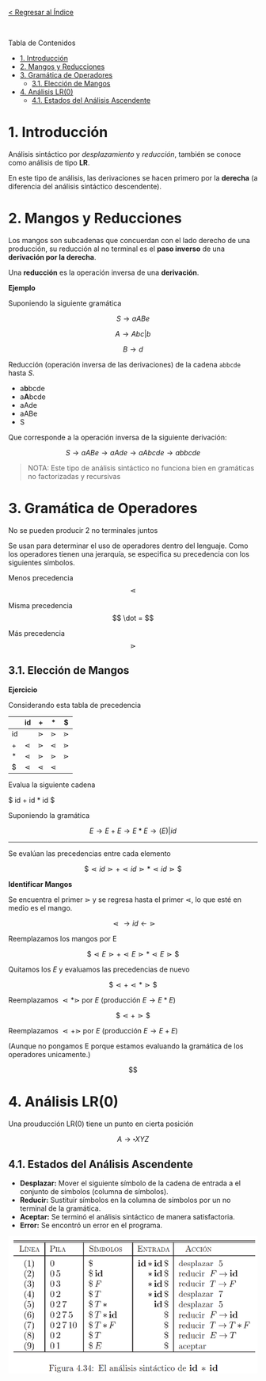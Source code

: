 [< Regresar al Índice](README.md)

<br />

Tabla de Contenidos
- [1. Introducción](#1-introducción)
- [2. Mangos y Reducciones](#2-mangos-y-reducciones)
- [3. Gramática de Operadores](#3-gramática-de-operadores)
  - [3.1. Elección de Mangos](#31-elección-de-mangos)
- [4. Análisis LR(0)](#4-análisis-lr0)
  - [4.1. Estados del Análisis Ascendente](#41-estados-del-análisis-ascendente)



# 1. Introducción
Análisis sintáctico por *desplazamiento* y *reducción*, también se conoce como análisis de tipo **LR**.

En este tipo de análisis, las derivaciones se hacen primero por la **derecha** (a diferencia del análisis sintáctico descendente).

# 2. Mangos y Reducciones

Los mangos son subcadenas que concuerdan con el lado derecho de una producción, su reducción al no terminal es el **paso inverso** de una **derivación por la derecha**.

Una **reducción** es la operación inversa de una **derivación**.

**Ejemplo**

Suponiendo la siguiente gramática

$$
S \to aABe
$$

$$
A \to Abc | b
$$

$$
B \to d
$$

Reducción (operación inversa de las derivaciones) de la cadena `abbcde` hasta $S$.
- a**b**bcde
- a**A**bcde
- aAde
- aABe
- S

Que corresponde a la operación inversa de la siguiente derivación:

$$
S \to aABe \to aAde \to aAbcde \to abbcde
$$

> NOTA: Este tipo de análisis sintáctico no funciona bien en gramáticas no factorizadas y recursivas


# 3. Gramática de Operadores

No se pueden producir 2 no terminales juntos

Se usan para determinar el uso de operadores dentro del lenguaje. Como los operadores tienen una jerarquía, se especifica su precedencia con los siguientes símbolos.

Menos precedencia 
$$
\lessdot
$$

Misma precedencia
$$
\dot =
$$

Más precedencia
$$
\gtrdot
$$

## 3.1. Elección de Mangos

**Ejercicio**

Considerando esta tabla de precedencia

||id|+|*|$|
|-|-|-|-|-|
|id||$\gtrdot$|$\gtrdot$|$\gtrdot$|
|+|$\lessdot$|$\gtrdot$|$\lessdot$|$\gtrdot$|
|*|$\lessdot$|$\gtrdot$|$\gtrdot$|$\gtrdot$|
|$|$\lessdot$|$\lessdot$|$\lessdot$||

Evalua la siguiente cadena

$ id + id * id $

Suponiendo la gramática

$$
E \to E + E \to E * E \to (E) | id
$$

--- 

Se evalúan las precedencias entre cada elemento

$$
\$ \lessdot id \gtrdot + \lessdot id \gtrdot * \lessdot id \gtrdot \$
$$

**Identificar Mangos**

Se encuentra el primer $\gtrdot$ y se regresa hasta el primer $\lessdot$, lo que esté en medio es el mango.

$$
\lessdot \to id \leftarrow \gtrdot
$$

Reemplazamos los mangos por E

$$
\$ \lessdot E \gtrdot + \lessdot E \gtrdot * \lessdot E \gtrdot \$
$$

Quitamos los $E$ y evaluamos las precedencias de nuevo

$$
\$ \lessdot + \lessdot  *  \gtrdot \$
$$

Reemplazamos $\lessdot * \gtrdot$ por $E$ (producción $E \to E * E$)

$$
\$ \lessdot +  \gtrdot \$
$$

Reemplazamos $\lessdot + \gtrdot$ por $E$ (producción $E \to E + E$)

(Aunque no pongamos E porque estamos evaluando la gramática de los operadores unicamente.)

$$
\$  \$
$$

# 4. Análisis LR(0)

Una prouducción LR(0) tiene un punto en cierta posición

$$
A \to \centerdot XYZ
$$

## 4.1. Estados del Análisis Ascendente

- **Desplazar:** Mover el siguiente símbolo de la cadena de entrada a el conjunto de símbolos (columna de símbolos).
- **Reducir:** Sustituir símbolos en la columna de símbolos por un no terminal de la gramática.
- **Aceptar:** Se terminó el análisis sintáctico de manera satisfactoria.
- **Error:** Se encontró un error en el programa.

![ejemplo analisis sint ascendente](assets/analisisis-sint-acendente.png)